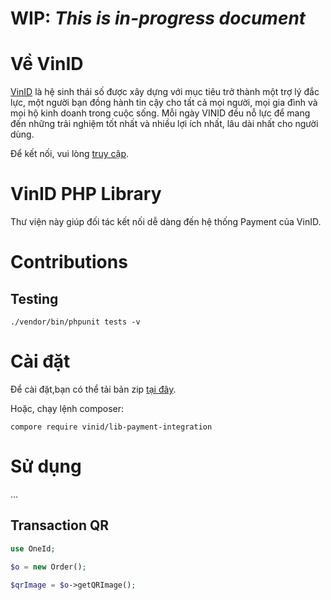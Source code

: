 # WIP: _This is in-progress document_

# Về VinID
[VinID](https://vinid.net) là hệ sinh thái số được xây dựng với mục tiêu trở thành một trợ lý đắc lực, một người bạn đồng hành tin cậy cho tất cả mọi người, mọi gia đình và mọi hộ kinh doanh trong cuộc sống. Mỗi ngày VINID đều nỗ lực để mang đến những trải nghiệm tốt nhất và nhiều lợi ích nhất, lâu dài nhất cho người dùng. 

Để kết nối, vui lòng [truy cập](https://developers.vinid.net/gioi-thieu-chung/huong-dan-quy-trinh-tich-hop-chung).

# VinID PHP Library
Thư viện này giúp đối tác kết nối dễ dàng đến hệ thống Payment của VinID.

# Contributions
## Testing
```
./vendor/bin/phpunit tests -v
```

# Cài đặt
Để cài đặt,bạn có thể tải bản zip [tại đây](https://vinid.net). 

Hoặc, chạy lệnh composer: 

  <code>compore require vinid/lib-payment-integration</code>

# Sử dụng

...

## Transaction QR

```php
use OneId;

$o = new Order();

$qrImage = $o->getQRImage();

```